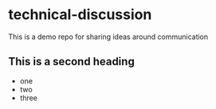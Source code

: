 # technical-discussion
This is a demo repo for sharing ideas around communication 

## This is a second heading 

* one
* two
* three
